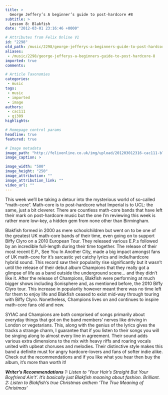 ```yaml
---
title: >
  George Jeffery’s A beginner’s guide to post-hardcore #8
subtitle: >
  Lesson 8: Blakfish
date: "2012-03-01 23:16:46 +0000"

# Attributes from Felix Online V1
id: "2298"
old_path: /music/2298/george-jefferys-a-beginners-guide-to-post-hardcore-8
aliases:
 - /music/2298/george-jefferys-a-beginners-guide-to-post-hardcore-8
imported: true
comments:

# Article Taxonomies
categories:
 - music
tags:
 - music
 - imported
 - image
authors:
 - cac111
 - gj309
highlights:

# Homepage control params
headline: true
featured: true

# Image metadata
image_path: "http://felixonline.co.uk/img/upload/201203012316-cac111-blakfish.gif"
image_caption: >

image_width: "500"
image_height: "250"
image_attribution: ""
image_attribution_link: ""
video_url: ""
---
```


This week we’ll be taking a detour into the mysterious world of so-called “math-core”. Math-core is to post-hardcore what Imperial is to UCL: the same, just a bit cleverer. There are countless math-core bands that have left their mark on post-hardcore music but the one I’m reviewing this week is rather more low-key, a hidden gem from none other than Birmingham.

Blakfish formed in 2000 as mere schoolchildren but went on to be one of the greatest UK math-core bands of their time, even going on to support Biffy Clyro on a 2010 European Tour. They released various E.P.s followed by an incredible full-length during their time together. The release of their most recent E.P., See You In Another City, made a big impact amongst fans of UK math-core for it’s sarcastic yet catchy lyrics and indie/hardcore hybrid sound. This record saw their popularity rise significantly but it wasn’t until the release of their debut album Champions that they really got a glimpse of life as a band outside the underground scene… and they didn’t like it. After the release of Champions, Blakfish were performing at much bigger shows including Sonisphere and, as mentioned before, the 2010 Biffy Clyro tour. This increase in popularity however meant there was no time left for them to enjoy life and Blakfish ceased to exist mid-way through touring with Biffy Clyro. Nonetheless, Champions lives on and continues to inspire math-core fans old and new.

SYIAC and Champions are both comprised of songs primarily about everyday things that got on the band members’ nerves like driving in London or vegetarians. This, along with the genius of the lyrics gives the tracks a strange charm, I guarantee that if you listen to their songs you will be singing along to almost every line in agreement. Their sound adds various extra dimensions to the mix with heavy riffs and roaring vocals united with upbeat choruses and melodies. Their distinctive style makes this band a definite must for angry hardcore-lovers and fans of softer indie alike. Check out the recommendations and if you like what you hear then buy the album, it’s more than worth it!

___Writer’s Recommendations__
 1: Listen to ‘Your Hair’s Straight But Your Boyfriend Ain’t’. It’s basically just Blakfish moaning about fashion. Brilliant.
 2: Listen to Blakfish’s true Christmas anthem ‘The True Meaning of Christmas’_

